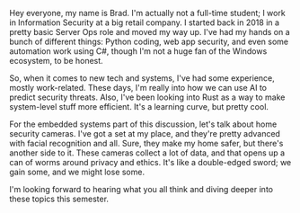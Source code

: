 Hey everyone, my name is Brad. I'm actually not a full-time student; I work in Information Security at a big retail company. I started back in 2018 in a pretty basic Server Ops role and moved my way up. I've had my hands on a bunch of different things: Python coding, web app security, and even some automation work using C#, though I'm not a huge fan of the Windows ecosystem, to be honest.

So, when it comes to new tech and systems, I've had some experience, mostly work-related. These days, I'm really into how we can use AI to predict security threats. Also, I've been looking into Rust as a way to make system-level stuff more efficient. It's a learning curve, but pretty cool.

For the embedded systems part of this discussion, let's talk about home security cameras. I've got a set at my place, and they're pretty advanced with facial recognition and all. Sure, they make my home safer, but there's another side to it. These cameras collect a lot of data, and that opens up a can of worms around privacy and ethics. It's like a double-edged sword; we gain some, and we might lose some.

I'm looking forward to hearing what you all think and diving deeper into these topics this semester.